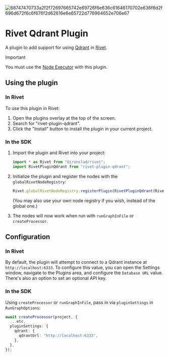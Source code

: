![68747470733a2f2f72697665742e69726f6e636c61646170702e636f6d2f696d672f6c6f676f2d62616e6e65722d776964652e706e67](https://github.com/Anush008/fastembed-rs/assets/46051506/450c8ccb-8d1e-4c04-94e7-b39cc27705ea)

# Rivet Qdrant Plugin

A plugin to add support for using [Qdrant](https://qdrant.tech) in [Rivet](https://rivet.ironcladapp.com/).

> [!IMPORTANT]  
> You must use the [Node Executor](https://rivet.ironcladapp.com/docs/user-guide/executors#node) with this plugin.

## Using the plugin

### In Rivet

To use this plugin in Rivet:

1. Open the plugins overlay at the top of the screen.
2. Search for "rivet-plugin-qdrant".
3. Click the "Install" button to install the plugin in your current project.

### In the SDK

1. Import the plugin and Rivet into your project:

   ```ts
   import * as Rivet from "@ironclad/rivet";
   import RivetPluginQdrant from "rivet-plugin-qdrant";
   ```

2. Initialize the plugin and register the nodes with the `globalRivetNodeRegistry`:

   ```ts
   Rivet.globalRivetNodeRegistry.registerPlugin(RivetPluginQdrant(Rivet));
   ```

   (You may also use your own node registry if you wish, instead of the global one.)

3. The nodes will now work when run with `runGraphInFile` or `createProcessor`.

## Configuration

### In Rivet

By default, the plugin will attempt to connect to a Qdrant instance at `http://localhost:6333`. To configure this value, you can open the Settings window, navigate to the Plugins area, and configure the `Database URL` value. There's also an option to set an optional API key.

### In the SDK

Using `createProcessor` or `runGraphInFile`, pass in via `pluginSettings` in `RunGraphOptions`:

```ts
await createProcessor(project, {
  ...etc,
  pluginSettings: {
    qdrant: {
      qdrantUrl: "http://localhost:6333",
    },
  },
});
```
